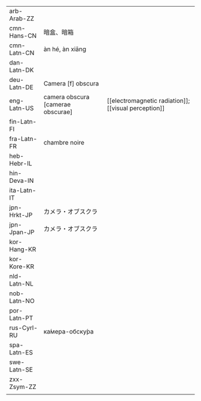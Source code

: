 | | | |
|-|-|-|
| arb-Arab-ZZ |  |  |
| cmn-Hans-CN | 暗盒、暗箱 |  |
| cmn-Latn-CN | àn hé, àn xiāng |  |
| dan-Latn-DK |  |  |
| deu-Latn-DE | Camera [f] obscura |  |
| eng-Latn-US | camera obscura [camerae obscurae] | [[electromagnetic radiation]]; [[visual perception]] |
| fin-Latn-FI |  |  |
| fra-Latn-FR | chambre noire |  |
| heb-Hebr-IL |  |  |
| hin-Deva-IN |  |  |
| ita-Latn-IT |  |  |
| jpn-Hrkt-JP | カメラ・オブスクラ |  |
| jpn-Jpan-JP | カメラ・オブスクラ |  |
| kor-Hang-KR |  |  |
| kor-Kore-KR |  |  |
| nld-Latn-NL |  |  |
| nob-Latn-NO |  |  |
| por-Latn-PT |  |  |
| rus-Cyrl-RU | ка́мера-обску́ра |  |
| spa-Latn-ES |  |  |
| swe-Latn-SE |  |  |
| zxx-Zsym-ZZ |  |  |
|  |  |  |